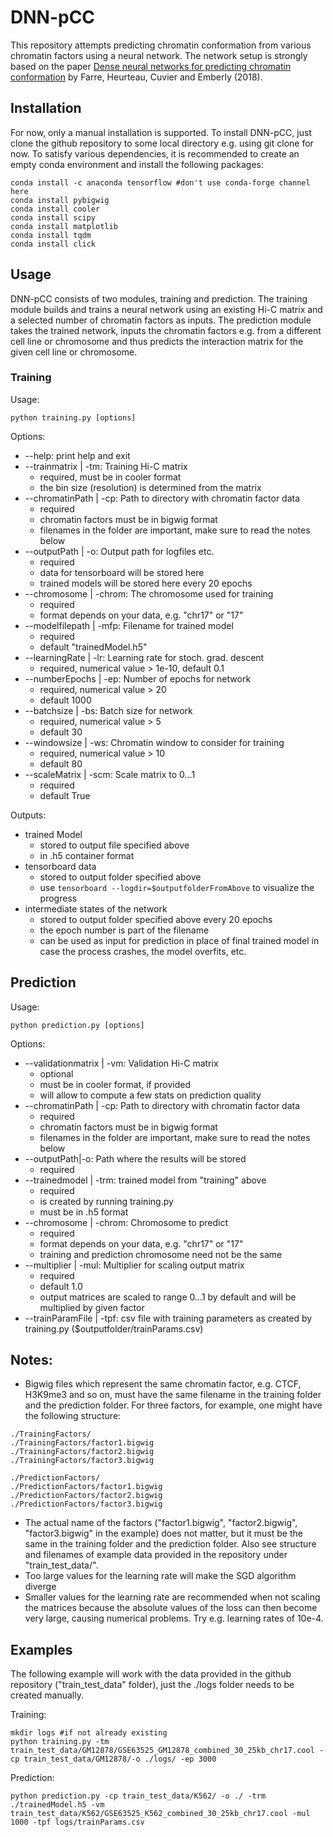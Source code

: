 # DNN-pCC

This repository attempts predicting chromatin conformation from various chromatin factors using a neural network.
The network setup is strongly based on the paper [Dense neural networks for predicting chromatin conformation](https://doi.org/10.1186/s12859-018-2286-z) 
by Farre, Heurteau, Cuvier and Emberly (2018).

## Installation
For now, only a manual installation is supported.
To install DNN-pCC, just clone the github repository to some local directory 
e.g. using git clone for now.
To satisfy various dependencies, it is recommended to create an empty conda environment and install the following packages:
```
conda install -c anaconda tensorflow #don't use conda-forge channel here
conda install pybigwig
conda install cooler
conda install scipy
conda install matplotlib
conda install tqdm
conda install click
```

## Usage
DNN-pCC consists of two modules, training and prediction.
The training module builds and trains a neural network using an existing Hi-C matrix and a selected number of chromatin factors as inputs.
The prediction module takes the trained network, inputs the chromatin factors
e.g. from a different cell line or chromosome and thus predicts the
interaction matrix for the given cell line or chromosome.

### Training
Usage:
```
python training.py [options]
```
Options:
- --help: print help and exit
- --trainmatrix | -tm: Training Hi-C matrix
  - required, must be in cooler format
  - the bin size (resolution) is determined from the matrix
- --chromatinPath | -cp: Path to directory with chromatin factor data
  - required
  - chromatin factors must be in bigwig format
  - filenames in the folder are important, make sure to read the notes below
- --outputPath | -o: Output path for logfiles etc.
  - required 
  - data for tensorboard will be stored here
  - trained models will be stored here every 20 epochs
- --chromosome | -chrom: The chromosome used for training
  - required
  - format depends on your data, e.g. "chr17" or "17"
- --modelfilepath | -mfp: Filename for trained model
  - required
  - default "trainedModel.h5"
- --learningRate | -lr: Learning rate for stoch. grad. descent
  - required, numerical value > 1e-10, default 0.1
- --numberEpochs | -ep: Number of epochs for network
  - required, numerical value > 20
  - default 1000
- --batchsize | -bs: Batch size for network
  - required, numerical value > 5
  - default 30
- --windowsize | -ws: Chromatin window to consider for training
  - required, numerical value > 10
  - default 80
- --scaleMatrix | -scm: Scale matrix to 0...1
  - required
  - default True

Outputs:
- trained Model
  - stored to output file specified above
  - in .h5 container format
- tensorboard data
  - stored to output folder specified above
  - use `tensorboard --logdir=$outputfolderFromAbove` to visualize the progress
- intermediate states of the network
  - stored to output folder specified above every 20 epochs
  - the epoch number is part of the filename
  - can be used as input for prediction in place of final trained model
    in case the process crashes, the model overfits, etc.

## Prediction
Usage:
```
python prediction.py [options]
```
Options:
- --validationmatrix | -vm: Validation Hi-C matrix
  - optional
  - must be in cooler format, if provided
  - will allow to compute a few stats on prediction quality
- --chromatinPath | -cp: Path to directory with chromatin factor data
  - required
  - chromatin factors must be in bigwig format
  - filenames in the folder are important, make sure to read the notes below
- --outputPath|-o: Path where the results will be stored
  - required
- --trainedmodel | -trm: trained model from "training" above
  - required
  - is created by running training.py
  - must be in .h5 format
- --chromosome | -chrom: Chromosome to predict
  - required
  - format depends on your data, e.g. "chr17" or "17"
  - training and prediction chromosome need not be the same
- --multiplier | -mul: Multiplier for scaling output matrix
  - required
  - default 1.0
  - output matrices are scaled to range 0...1 by default and will be multiplied by given factor
- --trainParamFile | -tpf: csv file with training parameters as created by training.py  ($outputfolder/trainParams.csv)

## Notes:
- Bigwig files which represent the same chromatin factor, e.g. CTCF, H3K9me3 and so on, must have the same filename in the training folder and the prediction folder. For three factors, for example, one might have the following structure:
```
./TrainingFactors/
./TrainingFactors/factor1.bigwig
./TrainingFactors/factor2.bigwig
./TrainingFactors/factor3.bigwig

./PredictionFactors/
./PredictionFactors/factor1.bigwig
./PredictionFactors/factor2.bigwig
./PredictionFactors/factor3.bigwig
```
- The actual name of the factors ("factor1.bigwig", "factor2.bigwig", "factor3.bigwig" in the example) does not matter, but it must be the same in the training folder and the prediction folder. Also see structure and filenames of example data provided in the repository under "train_test_data/".
- Too large values for the learning rate will make the SGD algorithm diverge
- Smaller values for the learning rate are recommended when not scaling the matrices because the absolute values of the loss can then become very 
large, causing numerical problems. Try e.g. learning rates of 10e-4.

## Examples
The following example will work with the data provided in the github repository ("train_test_data" folder), just the ./logs folder needs to be created manually.

Training:
```
mkdir logs #if not already existing
python training.py -tm train_test_data/GM12878/GSE63525_GM12878_combined_30_25kb_chr17.cool -cp train_test_data/GM12878/-o ./logs/ -ep 3000
```

Prediction:
```
python prediction.py -cp train_test_data/K562/ -o ./ -trm ./trainedModel.h5 -vm train_test_data/K562/GSE63525_K562_combined_30_25kb_chr17.cool -mul 1000 -tpf logs/trainParams.csv
```
